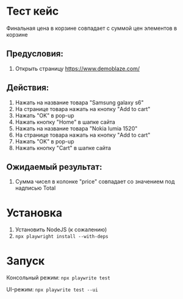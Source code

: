 # Тест кейс

Финальная цена в корзине совпадает с суммой цен элементов в корзине

## Предусловия:

1. Открыть страницу https://www.demoblaze.com/

## Действия:

1. Нажать на название товара "Samsung galaxy s6"
2. На странице товара нажать на кнопку "Add to cart"
3. Нажать "OK" в pop-up
4. Нажать кнопку "Home" в шапке сайта
5. Нажать на название товара "Nokia lumia 1520"
6. На странице товара нажать на кнопку "Add to cart"
7. Нажать "OK" в pop-up
8. Нажать кнопку "Cart" в шапке сайта

## Ожидаемый результат:
1. Сумма чисел в колонке "price" совпадает со значением под надписью Total

# Установка

1. Установить NodeJS (к сожалению)
2. `npx playwright install --with-deps`

# Запуск
Консольный режим: `npx playwrite test`

UI-режим: `npx playwrite test --ui`
